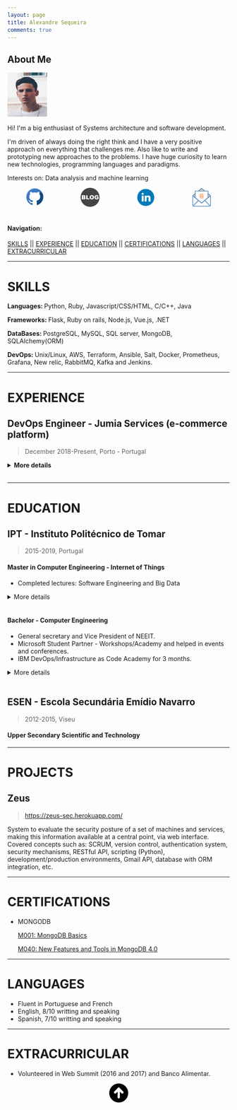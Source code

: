 ```yaml
---
layout: page
title: Alexandre Sequeira
comments: true
---
```


## About Me

<img class="profile-picture" src="./assets/images/CV/profile.png" width="90" height="100" />

Hi! I'm a big enthusiast of Systems architecture and software development.

I'm driven of always doing the right think and I have a very positive approach on everything that challenges me.
Also like to write and prototyping new approaches to the problems.
I have huge curiosity to learn new technologies, programming languages and paradigms.

Interests on: Data analysis and machine learning


<div id="banner" style="overflow: hidden; display: flex; justify-content:space-around;">
<a href="https://github.com/mrsequeira" >
<img src="./assets/images/CV/Github.png" width="40">
</a>

<a href="https://mrsequeira.github.io/YouBetterNotClick" >
<img src="./assets/images/CV/blogger-icon.png
" width="43">
</a> 

<a href="https://www.linkedin.com/in/alexandredossantossequeira/" >
<img src="./assets/images/CV/linkedin-logo.png
" width="43">
</a>

<a href="mailto:alex-sequeira@hotmail.com?Subject=HelloWorld" >
<img src="./assets/images/CV/email.png
" width="43">
</a>
</div>

<br>

#### Navigation:

[SKILLS](#skills)
|| [EXPERIENCE](#experience)
|| [EDUCATION](#education)
|| [CERTIFICATIONS](#certifications)
|| [LANGUAGES](#languages)
|| [EXTRACURRICULAR](#extracurricular)

------------
# SKILLS

<b>Languages: </b> Python, Ruby, Javascript/CSS/HTML, C/C++, Java 

<b>Frameworks: </b> Flask, Ruby on rails, Node.js, Vue.js, .NET

<b>DataBases: </b> PostgreSQL, MySQL, SQL server, MongoDB, SQLAlchemy(ORM)

<b> DevOps: </b> Unix/Linux, AWS, Terraform, Ansible, Salt, Docker, Prometheus, Grafana, New relic, RabbitMQ, Kafka and Jenkins.

------------
# EXPERIENCE	

## DevOps Engineer  - Jumia Services (e-commerce platform)
> December 2018-Present, Porto - Portugal

<details><summary>  <b> More details</b> </summary>
<p>

<b>Roles:</b>
<ul>
<li> Design, implement and maintenance of systems of Jumia services applications(Marketplace - search, orders, sellers and logistics)</li>
<li> Build reliable, high-performance, auto scaled and fault tolerant software by using tools to provide CaaC, IaaC, CI/CD and monitorization</li>
<li> Investigation, documentation and code review</li>
</ul>

<b>Development:</b>
<ul>
<li> Implemented and migrated google maps service to Openstreetmaps</li>
<li> Migrated and developed a HA infrastructure for in-house docker registry</li>
<li> Developed jenkins pipelines to build and deploy applications	</li>
<li> Migration of configuration management from salt to ansible</li>
<li> Helping development teams by automating some usual tasks using rundeck, ansible and write python & bash scripts</li>
</ul>


<b>Tech stack: </b>
<ul>
<li> Configuration and infrastructure management: Ansible, Salt, Docker, Terraform, Packer, Bash and Python</li>
<li> Monitoring: Prometheus, Grafana, Newrelic, Icinga, Google analytics, OpsGenie</li>
<li> Messaging systems: RabbitMQ and Kafka</li>
<li> CI/CD: Jenkins, Rundeck, docker registry, nexus</li>
<li> Application languages: Java, Go, Javascript(Angular and Vue.js) and  PHP</li>
<li> Database: Mysql, MariaDB, PostgreSQL and MongoDB</li>
</ul>

</p>
</details>

<br>

------------
# EDUCATION

## IPT - Instituto Politécnico de Tomar 
> 2015-2019, Portugal

#### Master in Computer Engineering - Internet of Things
* Completed lectures: Software Engineering and Big Data

<details><summary>More details</summary>
<p>

<h4>Software Engineering</h4>
<i>  Teacher: Renato Panda </i> 

<p>Developed project: Guardians of the hackathon, CRUD plaftform to manage teams and make registration.</p>

<p>Application stack: Ruby on rails, ReactJS, PostgresSQL and using vagrant as a development environment</p>

<p><b> Topics and roles:</b> </p>
<ul>
<li> Team leader, documentation and code review  </li>
<li> Build restfull API, SPAs and use ORM </li>
<li> Developed authentication system using JWT </li>
<li> CI/CD using Travis, Codeclimate and heroku to deploy the applications</li>
</ul>

<h4> Big data </h4>	
<i> Teacher: Ricardo Campos </i> 

<p>Developed project: Twimbre, application to do text analysis, text classification, sentiment analysis using twitter API</p>

<p>Application stack: Docker, Python, Pandas and jupyter notebook </p>

<p><b> Topics and roles:</b> </p>
<ul>
<li> Framewokrs to data storage and processing using pySpark </li> 
<li> Implementation of sentiment analysis and use of pandas to manipulate and visualize data </li> 
<li> Development of Jupyter notebooks using python </li> 
</ul>

</p>
</details>

<br>

#### Bachelor - Computer Engineering
* General secretary and Vice President of NEEIT.
* Microsoft Student Partner - Workshops/Academy and helped in events and conferences.
* IBM DevOps/Infrastructure as Code Academy for 3 months.

<details><summary>More details</summary>
<p>

<b> Distributed Computing Administration </b>
<ul>
<li> IT Services, Infrastructure and Support </li> 
<li> IT Solution Definition and Design Considerations </li> 
<li> Running IT Infrastructure - Operations Considerations </li> 
<li> Service Management for IT and Cloud Services </li> 
</ul>

<b> IBMCloud (PaaS and IaaS) </b>
<ul>
<li> Assisted IaaS Solution Design and Build </li> 
<li> IBM Cloud Essentials </li> 
<li> IBM Garage Method Classroom </li> 
</ul>

<b> Infrastructure as a Code Fundamentals </b>
<ul>
<li> Introduction to Infrastructure As Code </li> 
<li> Provisioning and Managing Infrastructure with Terraform </li> 
</ul>

<b> Tech stack: </b>
<ul>
<li> Languages: Bash, Python </li>
<li> OS: Unix/Linux </li>
<li> Cloud providers: Softlayer (IBM Cloud) and AWS </li>
<li> Configuration and infrastructure as a Code: Chef, Ansible and Terraform </li>
<li> Monitoring: Prometheus, Grafana  </li>
</ul>


</p>
</details>

<br>


##  ESEN - Escola Secundária Emídio Navarro

> 2012-2015, Viseu

#### Upper Secondary Scientific and Technology



------------
# PROJECTS

## Zeus 
> https://zeus-sec.herokuapp.com/

System to evaluate the security posture of a set of machines and services, making this
information available at a central point, via web interface.
Covered concepts such as: SCRUM, version control, authentication system, security
mechanisms, RESTful API, scripting (Python), development/production environments, Gmail API,
database with ORM integration, etc.


------------
# CERTIFICATIONS

* MONGODB

    [ M001: MongoDB Basics](https://university.mongodb.com/course_completion/26de60a0-33f7-4040-b051-33eca5cc/printable)

    [ M040: New Features and Tools in MongoDB 4.0](https://university.mongodb.com/course_completion/88cd3af7-fb2f-420d-b917-4c58af4d/printable)


------------
# LANGUAGES

* Fluent in Portuguese and French
* English, 8/10 writting and speaking
* Spanish, 7/10 writting and speaking

------------
# EXTRACURRICULAR

* Volunteered in Web Summit (2016 and 2017) and Banco Alimentar.


<center>
<a href="#" >
<img src="./assets/images/CV/arrow_up.png
" width="43">
</a>
</center>
